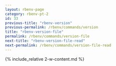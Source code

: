```yaml
---
layout: rbenv-page
category: rbenv-pt-2
id: 33
previous-title: "rbenv-version"
previous-permalink: /rbenv/commands/version
title: "rbenv-version-file"
permalink: /rbenv/commands/version-file
next-title: "rbenv-version-file-read"
next-permalink: /rbenv/commands/version-file-read
---
```


{% include_relative 2-w-content.md %}
